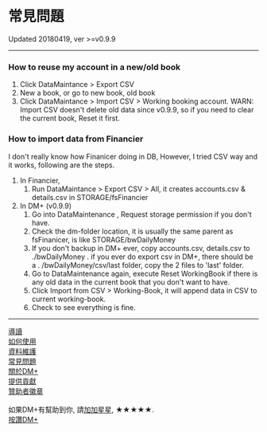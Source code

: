 # 常見問題
Updated 20180419, ver >=v0.9.9

---
### How to reuse my account in a new/old book
1. Click DataMaintance > Export CSV
2. New a book, or go to new book, old book
3. Click DataMaintance > Import CSV > Working booking account.
WARN: Import CSV doesn't delete old data since v0.9.9, so if you need to clear the current book, Reset it first.


### How to import data from Financier
I don't really know how Finanicer doing in DB, However, I tried CSV way and it works, following are the steps.
1. In Financier,
    1. Run DataMaintance > Export CSV > All, it creates accounts.csv & details.csv in STORAGE/fsFinancier
2. In DM+ (v0.9.9)
    1. Go into DataMaintenance , Request storage permission if you don't have.
    2. Check the dm-folder location, it is usually the same parent as fsFinanicer, is like STORAGE/bwDailyMoney
    3. If you don't backup in DM+ ever, copy accounts.csv, details.csv to ./bwDailyMoney . if you ever do export csv in DM+, there should be a . /bwDailyMoney/csv/last folder, copy the 2 files to 'last' folder.
    4. Go to DataMaintenance again, execute Reset WorkingBook if there is any old data in the current book that you don't want to have.
    5. Click Import from CSV > Working-Book, it will append data in CSV to current working-book.
    6. Check to see everything is fine.



---
[導讀](../guide.md)<br/>
[如何使用](how2use.md)<br/>
[資料維護](data_maintenance.md)<br/>
[常見問題](faq.md)<br/>
[關於DM+](about.md)<br/>
[提供貢獻](contribution.md)<br/>
[贊助者徽章](sponsor_badge.md)<br/>
<br/>
如果DM+有幫助到你, 請[加加星星](https://play.google.com/store/apps/details?id=com.colaorange.dailymoney), ★★★★★.<br/>
[按讚DM+](https://www.facebook.com/co.daily.money)